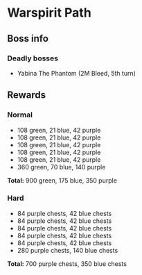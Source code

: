 # Warspirit Path

## Boss info
### Deadly bosses
- Yabina The Phantom (2M Bleed, 5th turn)

## Rewards

### Normal
- 108 green, 21 blue, 42 purple
- 108 green, 21 blue, 42 purple
- 108 green, 21 blue, 42 purple
- 108 green, 21 blue, 42 purple
- 108 green, 21 blue, 42 purple
- 360 green, 70 blue, 140 purple

**Total:** 900 green, 175 blue, 350 purple

### Hard
- 84 purple chests, 42 blue chests
- 84 purple chests, 42 blue chests
- 84 purple chests, 42 blue chests
- 84 purple chests, 42 blue chests
- 84 purple chests, 42 blue chests
- 280 purple chests, 140 blue chests

**Total:** 700 purple chests, 350 blue chests
